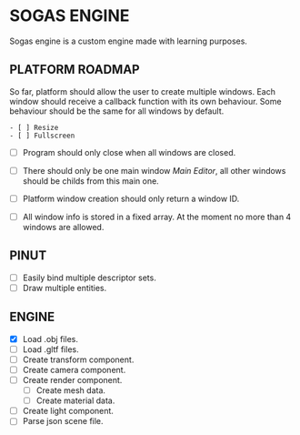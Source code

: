 # SOGAS ENGINE

Sogas engine is a custom engine made with learning purposes.

## PLATFORM ROADMAP

So far, platform should allow the user to create multiple windows. Each window should receive
a callback function with its own behaviour. 
Some behaviour should be the same for all windows by default.

    - [ ] Resize
    - [ ] Fullscreen

- [ ] Program should only close when all windows are closed.
- [ ] There should only be one main window *Main Editor*, all other windows should be childs from
this main one.

- [ ] Platform window creation should only return a window ID.
- [ ] All window info is stored in a fixed array. At the moment no more than 4 windows are allowed.

## PINUT
- [ ] Easily bind multiple descriptor sets.
- [ ] Draw multiple entities.

## ENGINE
- [x] Load .obj files.
- [ ] Load .gltf files.
- [ ] Create transform component.
- [ ] Create camera component.
- [ ] Create render component.
    - [ ] Create mesh data.
    - [ ] Create material data.
- [ ] Create light component.
- [ ] Parse json scene file.
